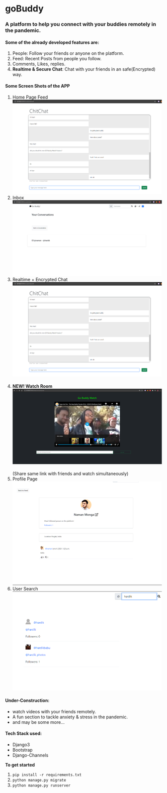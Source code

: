 # goBuddy
### A platform to help you connect with your buddies remotely in the pandemic.

#### Some of the already developed features are:
1. People: Follow your friends or anyone on the platform.
2. Feed: Recent Posts from people you follow.
3. Comments, Likes, replies.
4. **Realtime & Secure Chat**: Chat with your friends in an safe(Encrypted) way.

#### Some Screen Shots of the APP
1. Home Page Feed ![Home](https://github.com/Naman-Monga/go_buddy/blob/master/screenshots/chatBox.png)
2. Inbox ![Inbox](https://github.com/Naman-Monga/go_buddy/blob/master/screenshots/inbox.png)
3. Realtime + Encrypted Chat ![Chat](https://github.com/Naman-Monga/go_buddy/blob/master/screenshots/chatBox.png)
4. #### NEW! Watch Room ![Watch Room](https://github.com/Naman-Monga/go_buddy/blob/master/screenshots/watchroom.png)
   (Share same link with friends and watch simultaneously)
5. Profile Page ![Profile](https://github.com/Naman-Monga/go_buddy/blob/master/screenshots/profile.png)
6. User Search ![Search](https://github.com/Naman-Monga/go_buddy/blob/master/screenshots/search.png)


#### Under-Construction:
* watch videos with your friends remotely.
* A fun section to tackle anxiety & stress in the pandemic.
* and may be some more...

#### Tech Stack used:
* Django3
* Bootstrap
* Django-Channels

**To get started**
1. `pip install -r requirements.txt`
2. `python manage.py migrate`
3. `python manage.py runserver`
